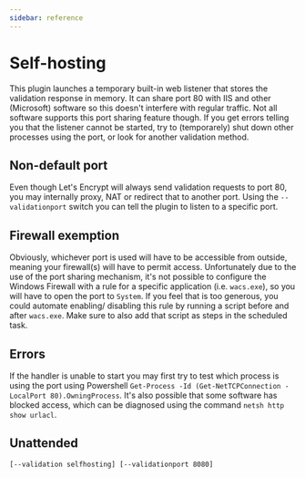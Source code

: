 ```yaml
---
sidebar: reference
---
```


# Self-hosting
This plugin launches a temporary built-in web listener that stores the validation 
response in memory. It can share port 80 with IIS and other (Microsoft) software 
so this doesn't interfere with regular traffic. Not all software supports this 
port sharing feature though. If you get errors telling you that the listener 
cannot be started, try to (temporarely) shut down other processes  using the 
port, or look for another validation method.

## Non-default port
Even though Let's Encrypt will always send validation requests to port 80, 
you may internally proxy, NAT or redirect that to another port. Using the 
`--validationport` switch you can tell the plugin to listen to a specific port.

## Firewall exemption
Obviously, whichever port is used will have to be accessible from outside, meaning
your firewall(s) will have to permit access. Unfortunately due to the use of the
port sharing mechanism, it's not possible to configure the Windows Firewall with
a rule for a specific application (i.e. `wacs.exe`), so you will have to open the 
port to `System`. If you feel that is too generous, you could automate enabling/
disabling this rule by running a script before and after `wacs.exe`. Make sure to
also add that script as steps in the scheduled task.

## Errors
If the handler is unable to start you may first try to test which process is using
the port using Powershell `Get-Process -Id (Get-NetTCPConnection -LocalPort 80).OwningProcess`.
It's also possible that some software has blocked access, which can be diagnosed using 
the command `netsh http show urlacl`.

## Unattended 
`[--validation selfhosting] [--validationport 8080]`